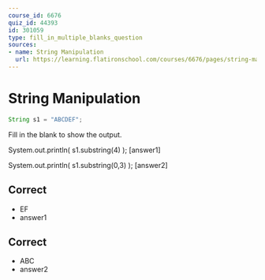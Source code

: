 ```yaml
---
course_id: 6676
quiz_id: 44393
id: 301059
type: fill_in_multiple_blanks_question
sources:
- name: String Manipulation
  url: https://learning.flatironschool.com/courses/6676/pages/string-manipulation
---
```


# String Manipulation

```java
String s1 = "ABCDEF";
```

Fill in the blank to show the output.


System.out.println( s1.substring(4) ); [answer1]

System.out.println( s1.substring(0,3) ); [answer2]

## Correct

- EF
- answer1


## Correct

- ABC
- answer2
